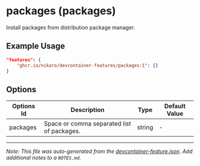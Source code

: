 
# packages (packages)

Install packages from distribution package manager.

## Example Usage

```json
"features": {
    "ghcr.io/nikaro/devcontainer-features/packages:1": {}
}
```

## Options

| Options Id | Description | Type | Default Value |
|-----|-----|-----|-----|
| packages | Space or comma separated list of packages. | string | - |



---

_Note: This file was auto-generated from the [devcontainer-feature.json](https://github.com/nikaro/devcontainer-features/blob/main/src/packages/devcontainer-feature.json).  Add additional notes to a `NOTES.md`._

